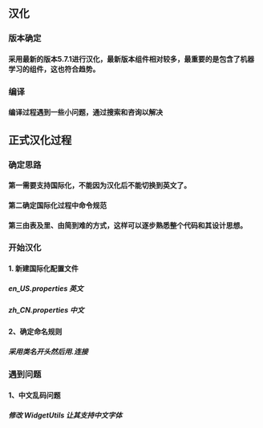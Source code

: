 ## 汉化
### 版本确定
  #### 采用最新的版本5.7.1进行汉化，最新版本组件相对较多，最重要的是包含了机器学习的组件，这也符合趋势。
### 编译
#### 编译过程遇到一些小问题，通过搜索和咨询以解决
## 正式汉化过程
### 确定思路
#### 第一需要支持国际化，不能因为汉化后不能切换到英文了。
#### 第二确定国际化过程中命令规范
#### 第三由表及里、由简到难的方式，这样可以逐步熟悉整个代码和其设计思想。
### 开始汉化
####  1.  新建国际化配置文件
#####    en_US.properties 英文
#####    zh_CN.properties 中文
#### 2、确定命名规则
#####   采用类名开头然后用.连接

###  遇到问题
####    1、中文乱码问题
#####      修改 WidgetUtils 让其支持中文字体
